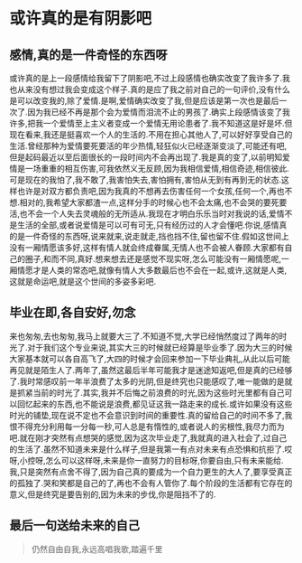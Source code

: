 # 或许真的是有阴影吧

## 感情,真的是一件奇怪的东西呀

或许真的是上一段感情给我留下了阴影吧,不过上段感情也确实改变了我许多了.我也从来没有想过我会变成这个样子.真的是应了我之前对自己的一句评价,没有什么是可以改变我的,除了爱情.是啊,爱情确实改变了我,但是应该是第一次也是最后一次了.因为我已经不再是那个会为爱情而泪流不止的男孩了.确实上段感情该变了我许多,把我一个爱情至上主义者变成一个爱情无用论患者了.我不知道这是好是坏.但现在看来,我还是挺喜欢一个人的生活的.不用在担心其他人了,可以好好享受自己的生活.曾经那种为爱情要死要活的年少热情,轻狂似火已经逐渐变淡了,可能还有吧,但是起码最近以至后面很长的一段时间内不会再出现了.我是真的变了,以前明知爱情是一场重重的相互伤害,可我依然义无反顾,因为我相信爱情,相信奇迹,相信彼此.可是现在的我怕了,我不敢了,我害怕失去,害怕拥有,害怕从无到有再到无的状态.这样也许是对双方都负责吧,因为我真的不想再去伤害任何一个女孩,任何一个,再也不想.相对的,我希望大家都渣一点,这样分手的时候心也不会太痛,也不会哭的要死要活,也不会一个人失去灵魂般的无所适从.我现在才明白乐乐当时对我说的话,爱情不是生活的全部,或者说爱情是可以可有可无,只有经历过的人才会懂吧.你说,感情真的是一件奇怪的东西呀,说来就来,说走就走,挡也挡不住,留也留不住.假如这世间上没有一厢情愿该多好,这样有情人就会终成眷属,无情人也不会被人眷顾.大家都有自己的圈子,和而不同,真好.想来想去还是感觉不现实呀,怎么可能没有一厢情愿呢,一厢情愿才是人类的常态吧,就像有情人大多数最后也不会在一起,或许,这就是人类,这就是命运吧,就是这个世间的多姿多彩吧.

## 毕业在即,各自安好,勿念

来也匆匆,去也匆匆,我马上就要大三了.不知道不觉,大学已经悄然度过了两年的时光了.对于我们这个专业来说,其实大三的时候就已经算是毕业季了.因为大三的时候大家基本就可以各自高飞了,大四的时候才会回来参加一下毕业典礼,从此以后可能再见就是陌生人了.两年了,虽然这最后半年可能我才是迷途知返吧,但是真的已经够了.我时常感叹前一年半浪费了太多的光阴,但是终究也只能感叹了,唯一能做的是就是抓紧当前的时光了.其实,我并不后悔之前浪费的时光,因为这些时光里都有自己可以回忆起来的东西,也不能说是浪费,都见证这我一路走来的成长.或许如果没有这些时光的铺垫,现在说不定也不会意识到时间的重要性.真的留给自己的时间不多了,我恨不得充分利用每一分每一秒,可人总是有惰性的,或者说人的劣根性,我尽力而为吧.就在刚才突然有点想哭的感觉,因为这次毕业走了,我就真的进入社会了,过自己的生活了.虽然不知道未来是什么样子,但是我第一有点对未来有点恐惧和抗拒了.哎呀,小控呀,怎么可以这样呀,未来是你一直努力的目标呀,你要自由,只有未来能给.我,只是突然有点舍不得了,因为自己真的要成为一个自力更生的大人了,要享受真正的孤独了.哭和笑都是自己的了,再也不会有人管你了.每个阶段的生活都有它存在的意义,但是终究是要告别的,因为未来的步伐,你是阻挡不了的.

## 最后一句送给未来的自己

> 仍然自由自我,永远高唱我歌,踏遍千里
